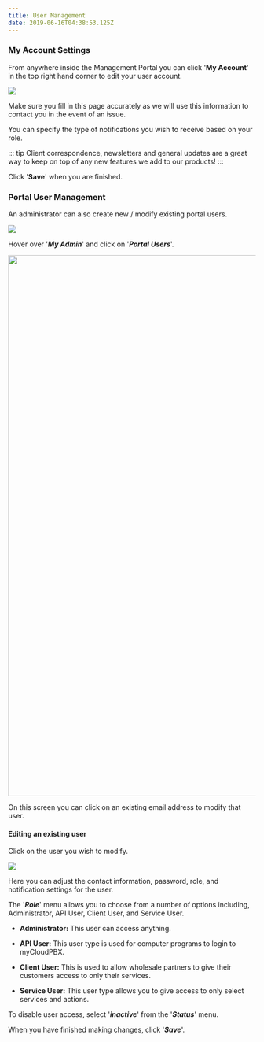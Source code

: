 ```yaml
---
title: User Management
date: 2019-06-16T04:38:53.125Z
---
```

### My Account Settings

From anywhere inside the Management Portal you can click '**My Account**' in the top right hand corner to edit your user account.

<img style="width: auto; height: auto;" src="/images/my_account.png">

Make sure you fill in this page accurately as we will use this information to contact you in the event of an issue.

You can specify the type of notifications you wish to receive based on your role.

::: tip
Client correspondence, newsletters and general updates are a great way to keep on top of any new features we add to our products!
:::

Click '**Save**' when you are finished.

### Portal User Management

An administrator can also create new / modify existing portal users.

<img style="width: auto; height: auto;" src="/images/portal_users_1.png">

Hover over '_**My Admin**_' and click on '_**Portal Users**_'.

<img style="width: 1100px; height: auto;" src="/images/portal_users_2.png">

On this screen you can click on an existing email address to modify that user.

#### Editing an existing user

Click on the user you wish to modify.

<img style="width: auto; height: auto;" src="/images/portal_users_3.png">

Here you can adjust the contact information, password, role, and notification settings for the user.

The '**_Role_**' menu allows you to choose from a number of options including, Administrator, API User, Client User, and Service User.

* **Administrator:** This user can access anything.

* **API User:** This user type is used for computer programs to login to myCloudPBX.

* **Client User:** This is used to allow wholesale partners to give their customers access to only their services.

* **Service User:** This user type allows you to give access to only select services and actions.


To disable user access, select '**_inactive_**' from the '**_Status_**' menu.

When you have finished making changes, click '**_Save_**'.

